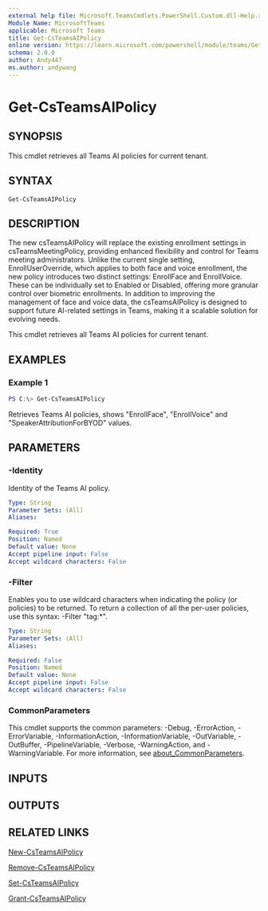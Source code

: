 ```yaml
---
external help file: Microsoft.TeamsCmdlets.PowerShell.Custom.dll-Help.xml
Module Name: MicrosoftTeams
applicable: Microsoft Teams
title: Get-CsTeamsAIPolicy
online version: https://learn.microsoft.com/powershell/module/teams/Get-CsTeamsAIPolicy
schema: 2.0.0
author: Andy447
ms.author: andywang
---
```


# Get-CsTeamsAIPolicy

## SYNOPSIS

This cmdlet retrieves all Teams AI policies for current tenant.

## SYNTAX

```
Get-CsTeamsAIPolicy
```

## DESCRIPTION

The new csTeamsAIPolicy will replace the existing enrollment settings in csTeamsMeetingPolicy, providing enhanced flexibility and control for Teams meeting administrators. Unlike the current single setting, EnrollUserOverride, which applies to both face and voice enrollment, the new policy introduces two distinct settings: EnrollFace and EnrollVoice. These can be individually set to Enabled or Disabled, offering more granular control over biometric enrollments. In addition to improving the management of face and voice data, the csTeamsAIPolicy is designed to support future AI-related settings in Teams, making it a scalable solution for evolving needs.

This cmdlet retrieves all Teams AI policies for current tenant.

## EXAMPLES

### Example 1
```powershell
PS C:\> Get-CsTeamsAIPolicy
```

Retrieves Teams AI policies, shows "EnrollFace", "EnrollVoice" and "SpeakerAttributionForBYOD" values.

## PARAMETERS

### -Identity
Identity of the Teams AI policy.

```yaml
Type: String
Parameter Sets: (All)
Aliases:

Required: True
Position: Named
Default value: None
Accept pipeline input: False
Accept wildcard characters: False
```

### -Filter
Enables you to use wildcard characters when indicating the policy (or policies) to be returned.
To return a collection of all the per-user policies, use this syntax: -Filter "tag:*".

```yaml
Type: String
Parameter Sets: (All)
Aliases:

Required: False
Position: Named
Default value: None
Accept pipeline input: False
Accept wildcard characters: False
```

### CommonParameters
This cmdlet supports the common parameters: -Debug, -ErrorAction, -ErrorVariable, -InformationAction, -InformationVariable, -OutVariable, -OutBuffer, -PipelineVariable, -Verbose, -WarningAction, and -WarningVariable. For more information, see [about_CommonParameters](https://go.microsoft.com/fwlink/?LinkID=113216).

## INPUTS

## OUTPUTS

## RELATED LINKS

[New-CsTeamsAIPolicy](New-CsTeamsAIPolicy.md)

[Remove-CsTeamsAIPolicy](Remove-CsTeamsAIPolicy.md)

[Set-CsTeamsAIPolicy](Set-CsTeamsAIPolicy.md)

[Grant-CsTeamsAIPolicy](Grant-CsTeamsAIPolicy.md)